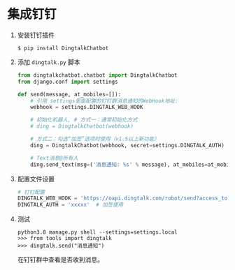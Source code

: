 # 集成钉钉

1. 安装钉钉插件

   ```shell
   $ pip install DingtalkChatbot
   ```

2. 添加 `dingtalk.py` 脚本

   ```python
   from dingtalkchatbot.chatbot import DingtalkChatbot
   from django.conf import settings
   
   def send(message, at_mobiles=[]):
       # 引用 settings里面配置的钉钉群消息通知的WebHook地址:
       webhook = settings.DINGTALK_WEB_HOOK
   
       # 初始化机器人, # 方式一：通常初始化方式
       # ding = DingtalkChatbot(webhook)
   
       # 方式二：勾选“加签”选项时使用（v1.5以上新功能）
       ding = DingtalkChatbot(webhook, secret=settings.DINGTALK_AUTH)
   
       # Text消息@所有人
       ding.send_text(msg=('消息通知: %s' % message), at_mobiles=at_mobiles)
   ```

3. 配置文件设置

   ```python
   # 钉钉配置
   DINGTALK_WEB_HOOK = 'https://oapi.dingtalk.com/robot/send?access_token=xxxx'
   DINGTALK_AUTH = 'xxxxx'  # 加签使用
   ```

4. 测试

   ```shell
   python3.8 manage.py shell --settings=settings.local
   >>> from tools import dingtalk
   >>> dingtalk.send("消息通知")
   ```

   在钉钉群中查看是否收到消息。
